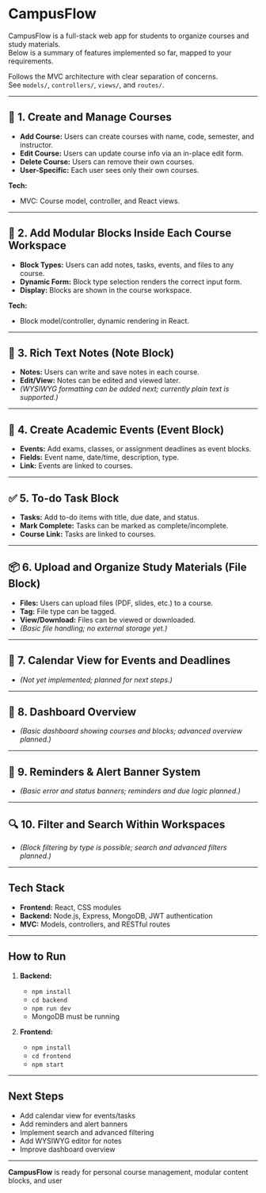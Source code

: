 # CampusFlow

CampusFlow is a full-stack web app for students to organize courses and study materials.  
Below is a summary of features implemented so far, mapped to your requirements.

Follows the MVC architecture with clear separation of concerns.  
See `models/`, `controllers/`, `views/`, and `routes/`.

---

## 📁 1. Create and Manage Courses

- **Add Course:** Users can create courses with name, code, semester, and instructor.
- **Edit Course:** Users can update course info via an in-place edit form.
- **Delete Course:** Users can remove their own courses.
- **User-Specific:** Each user sees only their own courses.

**Tech:**  
- MVC: Course model, controller, and React views.

---

## 🧱 2. Add Modular Blocks Inside Each Course Workspace

- **Block Types:** Users can add notes, tasks, events, and files to any course.
- **Dynamic Form:** Block type selection renders the correct input form.
- **Display:** Blocks are shown in the course workspace.

**Tech:**  
- Block model/controller, dynamic rendering in React.

---

## 📝 3. Rich Text Notes (Note Block)

- **Notes:** Users can write and save notes in each course.
- **Edit/View:** Notes can be edited and viewed later.
- *(WYSIWYG formatting can be added next; currently plain text is supported.)*

---

## 📅 4. Create Academic Events (Event Block)

- **Events:** Add exams, classes, or assignment deadlines as event blocks.
- **Fields:** Event name, date/time, description, type.
- **Link:** Events are linked to courses.

---

## ✅ 5. To-do Task Block

- **Tasks:** Add to-do items with title, due date, and status.
- **Mark Complete:** Tasks can be marked as complete/incomplete.
- **Course Link:** Tasks are linked to courses.

---

## 📦 6. Upload and Organize Study Materials (File Block)

- **Files:** Users can upload files (PDF, slides, etc.) to a course.
- **Tag:** File type can be tagged.
- **View/Download:** Files can be viewed or downloaded.
- *(Basic file handling; no external storage yet.)*

---

## 📆 7. Calendar View for Events and Deadlines

- *(Not yet implemented; planned for next steps.)*

---

## 🧭 8. Dashboard Overview

- *(Basic dashboard showing courses and blocks; advanced overview planned.)*

---

## 🔔 9. Reminders & Alert Banner System

- *(Basic error and status banners; reminders and due logic planned.)*

---

## 🔍 10. Filter and Search Within Workspaces

- *(Block filtering by type is possible; search and advanced filters planned.)*

---

## Tech Stack

- **Frontend:** React, CSS modules
- **Backend:** Node.js, Express, MongoDB, JWT authentication
- **MVC:** Models, controllers, and RESTful routes

---

## How to Run

1. **Backend:**  
   - `npm install`  
   - `cd backend`
   - `npm run dev`  
   - MongoDB must be running

2. **Frontend:**  
   - `npm install`  
   - `cd frontend`
   - `npm start`

---

## Next Steps

- Add calendar view for events/tasks
- Add reminders and alert banners
- Implement search and advanced filtering
- Add WYSIWYG editor for notes
- Improve dashboard overview

---

**CampusFlow** is ready for personal course management, modular content blocks, and user